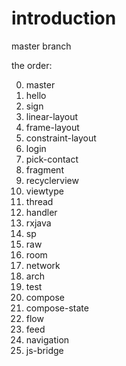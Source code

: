 # introduction
master branch

the order:

0. master
1. hello
2. sign
3. linear-layout
4. frame-layout
5. constraint-layout
6. login
7. pick-contact
8. fragment
9. recyclerview
10. viewtype
11. thread
12. handler
13. rxjava
14. sp
15. raw
16. room
17. network
18. arch
19. test
20. compose
21. compose-state
22. flow
23. feed
24. navigation
25. js-bridge